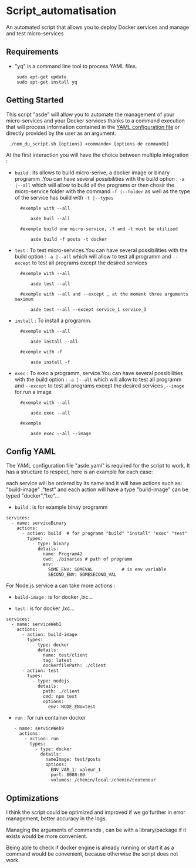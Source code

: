 
# Script_automatisation

An automated script that allows you to deploy Docker services and manage and test micro-services




## Requirements

* "yq" is a command line tool to process YAML files.

````````````
    sudo apt-get update
    sudo apt-get install yq

````````````






  

## Getting Started

This script "asde" will allow you to automate the management of your micro-services and your Docker services thanks to a command execution that will process information contained in the [YAML configuration file](##ConfigYAML) or directly provided by the user as an argument.


  ```````
   ./nom_du_script.sh [options] <commande> [options de commande]
  
  ```````

At the first interaction you will have the choice between multiple integration :  

- `build` : its allows to build micro-serive, a docker image or binary programm .You can have several possibilities with the build option :
`-a |--all` which will allow to build all the programs or then chosir the micro-service folder with the command `-f |--folder` as well as the type of the service has build with `-t |--types`

    
  ```````
    #exemple with --all

        asde buil --all

    #exemple build one micro-service, -f and -t must be utilized

        asde build -f posts -t docker
  ```````

- `test` : To test micro-services.You can have several possibilities with the build option :
`-a |--all` which will allow to test all programm and `--except` to test all programs except the desired services


  ````````
    #exemple with --all

        asde test --all

    #exemple with --all and --except , at the moment three arguments maximum

        asde test --all --except service_1 service_3
  ````````

- `install` : To install a programm.   

  ``````````
    #exemple with --all

        asde install --all

    #exemple with -f

        asde install -f

  ``````````

- `exec` : To exec a programm, service.You can have several possibilities with the build option :
`-a |--all` which will allow to test all programm and `--except` to test all programs except the desired services ,`--image` for run a image  

  ``````````
    #exemple with --all

        asde exec --all

    #exemple

        asde exec --all --image

  ``````````




## Config YAML

The YAML configuration file "asde.yaml" is required for the script to work.
It has a structure to respect, here is an example for each case:

each service will be ordered by its name and it will have actions such as: "build-image" ,"test" and each action will have a type "build-image" can be typed "docker","lxc"...

- `build` : is for example binay programm

`````````````
services:
  - name: serviceBinary 
    actions:        
      - action: build  # for programm "build" "install" "exec" "test"
        types:
          - type: binary
            details:
              name: Program42
              cwd: ./binaries # path of programm
              env:
                SOME_ENV: SOMEVAL           # is env variable
                SECOND_ENV: SOMESECOND_VAL

`````````````

For Node.js service a can take more actions :

- `build-image` : is for docker ,lxc...

- `test` : is for docker ,lxc...

`````````````
services:
  - name: serviceWeb1
    actions:
      - action: build-image  
        types:
          - type: docker
            details:
              name: test/client
              tag: latest
              dockerfilePath: ./client          
      - action: test
        types:
          - type: nodejs
            details:
              path: ./client
              cmd: npm test
              options:
                env: NODE_ENV=test

`````````````

- `run` : for run container docker

````````````````
   - name: serviceWeb9
     actions:
       - action: run
         types:
           - type: docker
             details:
               nameImage: test/posts
               options:
                 ENV_VAR_1: valeur_1
                 port: 8080:80
                 volumes: /chemin/local:/chemin/conteneur

````````````````
## Optimizations

I think the script could be optimized and improved if we go further in error management, better accuracy in the logs.

Managing the arguments of commands , can be with a library/package if it exists would be more convenient.

Being able to check if docker engine is already running or start it as a command would be convenient, because otherwise the script does not work.

